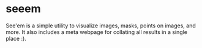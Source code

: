 # seeem
See'em is a simple utility to visualize images, masks, points on images, and more. It also includes a meta webpage for collating all results in a single place :). 
